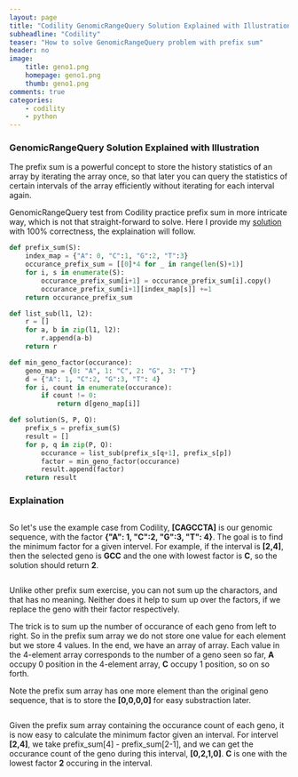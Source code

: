```yaml
---
layout: page
title: "Codility GenomicRangeQuery Solution Explained with Illustration"
subheadline: "Codility"
teaser: "How to solve GenomicRangeQuery problem with prefix sum"
header: no
image:
    title: geno1.png
    homepage: geno1.png
    thumb: geno1.png
comments: true
categories:
    - codility
    - python
---
```


### GenomicRangeQuery Solution Explained with Illustration
The prefix sum is a powerful concept to store the history statistics of an array by iterating the array once, so that later you can query the statistics of certain intervals of the array efficiently 
without iterating for each interval again.

GenomicRangeQuery test from Codility practice prefix sum in more intricate way, which is not that straight-forward to solve. Here I provide my [solution][1] with 100% correctness, the explaination will follow. 
``` python
def prefix_sum(S):
    index_map = {"A": 0, "C":1, "G":2, "T":3}
    occurance_prefix_sum = [[0]*4 for _ in range(len(S)+1)]
    for i, s in enumerate(S):
        occurance_prefix_sum[i+1] = occurance_prefix_sum[i].copy()
        occurance_prefix_sum[i+1][index_map[s]] +=1
    return occurance_prefix_sum

def list_sub(l1, l2):
    r = []
    for a, b in zip(l1, l2):
        r.append(a-b)
    return r

def min_geno_factor(occurance):
    geno_map = {0: "A", 1: "C", 2: "G", 3: "T"}
    d = {"A": 1, "C":2, "G":3, "T": 4}
    for i, count in enumerate(occurance):
        if count != 0:
            return d[geno_map[i]]

def solution(S, P, Q):
    prefix_s = prefix_sum(S)
    result = []
    for p, q in zip(P, Q):
        occurance = list_sub(prefix_s[q+1], prefix_s[p])
        factor = min_geno_factor(occurance)
        result.append(factor)
    return result
```

### Explaination

<img src="{{ site.urlimg }}geno1.jpg" alt="">

So let's use the example case from Codility, **[CAGCCTA]** is our genomic sequence, with the factor **{"A": 1, "C":2, "G":3, "T": 4}**. The goal is to find the minimum factor for a given intervel.
For example, if the interval is **[2,4]**, then the selected geno is **GCC** and the one with lowest factor is **C**, so the solution should return **2**.

<img src="{{ site.urlimg }}geno3.jpg" alt="">

Unlike other prefix sum exercise, you can not sum up the charactors, and that has no meaning. Neither does it help to sum up over the factors, if we replace the geno with their factor respectively.

The trick is to sum up the number of occurance of each geno from left to right. So in the prefix sum array we do not store one value for each element but we store 4 values. In the end, we have an array of array.
Each value in the 4-element array corresponds to the number of a geno seen so far, **A** occupy 0 position in the 4-element array, **C** occupy 1 position, so on so forth. 

Note the prefix sum array has one more element than the original geno sequence, that is to store the **[0,0,0,0]** for easy substraction later.

<img src="{{ site.urlimg }}geno4.jpg" alt="">

Given the prefix sum array containing the occurance count of each geno, it is now easy to calculate the minimum factor given an interval. For intervel **[2,4]**, we take prefix_sum[4] - prefix_sum[2-1], 
and we can get the occurance count of the geno during this interval, **[0,2,1,0]**. **C** is one with the lowest factor **2** occuring in the interval. 

[1]: https://app.codility.com/demo/results/trainingW78QEJ-3VA/
[2]: https://github.com/xeonqq/coding_excercise/blob/master/codility/GenomicRangeQuery.py


